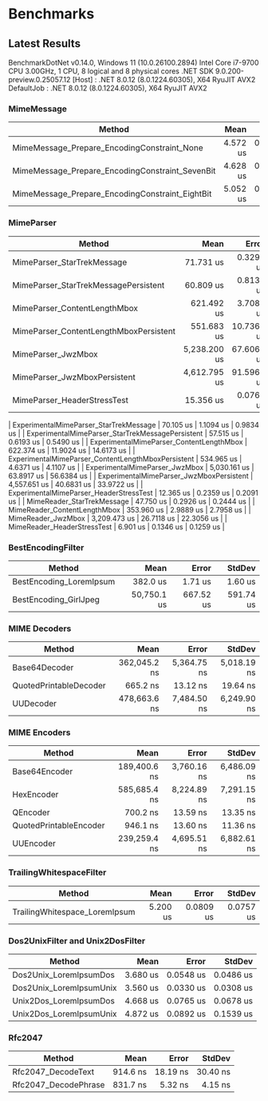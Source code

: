# Benchmarks

## Latest Results

BenchmarkDotNet v0.14.0, Windows 11 (10.0.26100.2894)
Intel Core i7-9700 CPU 3.00GHz, 1 CPU, 8 logical and 8 physical cores
.NET SDK 9.0.200-preview.0.25057.12
  [Host]     : .NET 8.0.12 (8.0.1224.60305), X64 RyuJIT AVX2
  DefaultJob : .NET 8.0.12 (8.0.1224.60305), X64 RyuJIT AVX2

### MimeMessage

| Method                                          | Mean     | Error     | StdDev    |
|------------------------------------------------ |---------:|----------:|----------:|
| MimeMessage_Prepare_EncodingConstraint_None     | 4.572 us | 0.0894 us | 0.1029 us |
| MimeMessage_Prepare_EncodingConstraint_SevenBit | 4.628 us | 0.0910 us | 0.1617 us |
| MimeMessage_Prepare_EncodingConstraint_EightBit | 5.052 us | 0.0850 us | 0.0754 us |

### MimeParser

| Method                                             | Mean         | Error      | StdDev      |
|--------------------------------------------------- |-------------:|-----------:|------------:|
| MimeParser_StarTrekMessage                         |    71.731 us |  0.3290 us |   0.2747 us |
| MimeParser_StarTrekMessagePersistent               |    60.809 us |  0.8136 us |   0.7213 us |
| MimeParser_ContentLengthMbox                       |   621.492 us |  3.7083 us |   2.8952 us |
| MimeParser_ContentLengthMboxPersistent             |   551.683 us | 10.7364 us |  10.5446 us |
| MimeParser_JwzMbox                                 | 5,238.200 us | 67.6061 us |  63.2388 us |
| MimeParser_JwzMboxPersistent                       | 4,612.795 us | 91.5963 us | 119.1010 us |
| MimeParser_HeaderStressTest                        |    15.356 us |  0.0761 us |   0.0635 us |

| ExperimentalMimeParser_StarTrekMessage             |    70.105 us |  1.1094 us |   0.9834 us |
| ExperimentalMimeParser_StarTrekMessagePersistent   |    57.515 us |  0.6193 us |   0.5490 us |
| ExperimentalMimeParser_ContentLengthMbox           |   622.374 us | 11.9024 us |  14.6173 us |
| ExperimentalMimeParser_ContentLengthMboxPersistent |   534.965 us |  4.6371 us |   4.1107 us |
| ExperimentalMimeParser_JwzMbox                     | 5,030.161 us | 63.8917 us |  56.6384 us |
| ExperimentalMimeParser_JwzMboxPersistent           | 4,557.651 us | 40.6831 us |  33.9722 us |
| ExperimentalMimeParser_HeaderStressTest            |    12.365 us |  0.2359 us |   0.2091 us |
| MimeReader_StarTrekMessage                         |    47.750 us |  0.2926 us |   0.2444 us |
| MimeReader_ContentLengthMbox                       |   353.960 us |  2.9889 us |   2.7958 us |
| MimeReader_JwzMbox                                 | 3,209.473 us | 26.7118 us |  22.3056 us |
| MimeReader_HeaderStressTest                        |     6.901 us |  0.1346 us |   0.1259 us |

### BestEncodingFilter

| Method                  | Mean        | Error     | StdDev    |
|------------------------ |------------:|----------:|----------:|
| BestEncoding_LoremIpsum |    382.0 us |   1.71 us |   1.60 us |
| BestEncoding_GirlJpeg   | 50,750.1 us | 667.52 us | 591.74 us |

### MIME Decoders

| Method                 | Mean         | Error       | StdDev      |
|----------------------- |-------------:|------------:|------------:|
| Base64Decoder          | 362,045.2 ns | 5,364.75 ns | 5,018.19 ns |
| QuotedPrintableDecoder |     665.2 ns |    13.12 ns |    19.64 ns |
| UUDecoder              | 478,663.6 ns | 7,484.50 ns | 6,249.90 ns |

### MIME Encoders

| Method                 | Mean         | Error       | StdDev      |
|----------------------- |-------------:|------------:|------------:|
| Base64Encoder          | 189,400.6 ns | 3,760.16 ns | 6,486.09 ns |
| HexEncoder             | 585,685.4 ns | 8,224.89 ns | 7,291.15 ns |
| QEncoder               |     700.2 ns |    13.59 ns |    13.35 ns |
| QuotedPrintableEncoder |     946.1 ns |    13.60 ns |    11.36 ns |
| UUEncoder              | 239,259.4 ns | 4,695.51 ns | 6,882.61 ns |

### TrailingWhitespaceFilter

| Method                        | Mean     | Error     | StdDev    |
|------------------------------ |---------:|----------:|----------:|
| TrailingWhitespace_LoremIpsum | 5.200 us | 0.0809 us | 0.0757 us |

### Dos2UnixFilter and Unix2DosFilter

| Method                  | Mean     | Error     | StdDev    |
|------------------------ |---------:|----------:|----------:|
| Dos2Unix_LoremIpsumDos  | 3.680 us | 0.0548 us | 0.0486 us |
| Dos2Unix_LoremIpsumUnix | 3.560 us | 0.0330 us | 0.0308 us |
| Unix2Dos_LoremIpsumDos  | 4.668 us | 0.0765 us | 0.0678 us |
| Unix2Dos_LoremIpsumUnix | 4.872 us | 0.0892 us | 0.1539 us |

### Rfc2047

| Method               | Mean     | Error    | StdDev   |
|--------------------- |---------:|---------:|---------:|
| Rfc2047_DecodeText   | 914.6 ns | 18.19 ns | 30.40 ns |
| Rfc2047_DecodePhrase | 831.7 ns |  5.32 ns |  4.15 ns |
